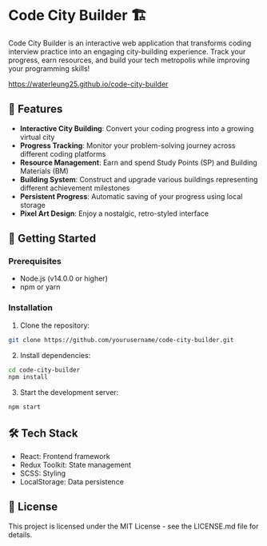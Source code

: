 # Code City Builder 🏗️

Code City Builder is an interactive web application that transforms coding interview practice into an engaging city-building experience. Track your progress, earn resources, and build your tech metropolis while improving your programming skills!

https://waterleung25.github.io/code-city-builder

## 🌟 Features

- **Interactive City Building**: Convert your coding progress into a growing virtual city
- **Progress Tracking**: Monitor your problem-solving journey across different coding platforms
- **Resource Management**: Earn and spend Study Points (SP) and Building Materials (BM)
- **Building System**: Construct and upgrade various buildings representing different achievement milestones
- **Persistent Progress**: Automatic saving of your progress using local storage
- **Pixel Art Design**: Enjoy a nostalgic, retro-styled interface

## 🚀 Getting Started

### Prerequisites

- Node.js (v14.0.0 or higher)
- npm or yarn

### Installation

1. Clone the repository:

```bash
git clone https://github.com/yourusername/code-city-builder.git
```

2. Install dependencies:

```bash
cd code-city-builder
npm install
```

3. Start the development server:

```bash
npm start
```

## 🛠️ Tech Stack

- React: Frontend framework
- Redux Toolkit: State management
- SCSS: Styling
- LocalStorage: Data persistence

## 📝 License

This project is licensed under the MIT License - see the LICENSE.md file for details.
